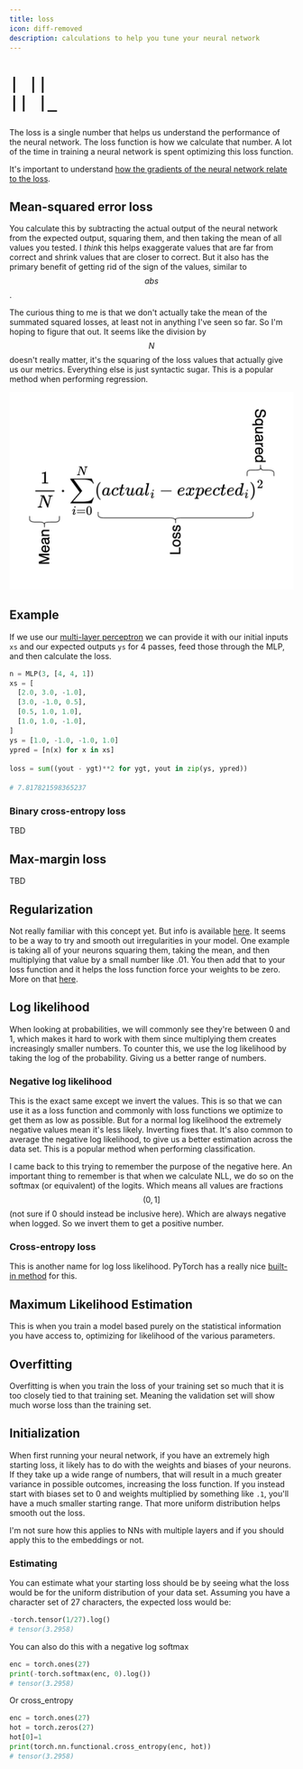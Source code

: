 ```yaml
---
title: loss
icon: diff-removed
description: calculations to help you tune your neural network
---
```


<h1><pre>
| ||
|| |_
</pre></h1>

The loss is a single number that helps us understand the performance of the neural network. The loss function is how we calculate that number. A lot of the time in training a neural network is spent optimizing this loss function.

It's important to understand [how the gradients of the neural network relate to the loss](../gradient-descent#how-gradients-relate-to-the-loss).

## Mean-squared error loss

You calculate this by subtracting the actual output of the neural network from the expected output, squaring them, and then taking the mean of all values you tested. I _think_ this helps exaggerate values that are far from correct and shrink values that are closer to correct. But it also has the primary benefit of getting rid of the sign of the values, similar to $$abs$$.

The curious thing to me is that we don't actually take the mean of the summated squared losses, at least not in anything I've seen so far. So I'm hoping to figure that out. It seems like the division by $$N$$ doesn't really matter, it's the squaring of the loss values that actually give us our metrics. Everything else is just syntactic sugar. This is a popular method when performing regression.

![](./mean-squared-loss.png "Mathematical expression of mean squared loss")

## Example

If we use our [multi-layer perceptron](../multi-layer-perceptron/) we can provide it with our initial inputs `xs` and our expected outputs `ys` for 4 passes, feed those through the MLP, and then calculate the loss.

```python
n = MLP(3, [4, 4, 1])
xs = [
  [2.0, 3.0, -1.0],
  [3.0, -1.0, 0.5],
  [0.5, 1.0, 1.0],
  [1.0, 1.0, -1.0],
]
ys = [1.0, -1.0, -1.0, 1.0]
ypred = [n(x) for x in xs]

loss = sum((yout - ygt)**2 for ygt, yout in zip(ys, ypred))

# 7.817821598365237
```

### Binary cross-entropy loss

TBD

## Max-margin loss

TBD

## Regularization

Not really familiar with this concept yet. But info is available [here](https://developers.google.com/machine-learning/crash-course/regularization-for-simplicity/l2-regularization). It seems to be a way to try and smooth out irregularities in your model. One example is taking all of your neurons squaring them, taking the mean, and then multiplying that value by a small number like .01. You then add that to your loss function and it helps the loss function force your weights to be zero. More on that [here](https://youtu.be/PaCmpygFfXo?si=oNApqfob8J9w3hhG&t=6817).

## Log likelihood

When looking at probabilities, we will commonly see they're between 0 and 1, which makes it hard to work with them since multiplying them creates increasingly smaller numbers. To counter this, we use the log likelihood by taking the log of the probability. Giving us a better range of numbers.

### Negative log likelihood

This is the exact same except we invert the values. This is so that we can use it as a loss function and commonly with loss functions we optimize to get them as low as possible. But for a normal log likelihood the extremely negative values mean it's less likely. Inverting fixes that. It's also common to average the negative log likelihood, to give us a better estimation across the data set. This is a popular method when performing classification.

I came back to this trying to remember the purpose of the negative here. An important thing to remember is that when we calculate NLL, we do so on the softmax (or equivalent) of the logits. Which means all values are fractions $$(0,1]$$ (not sure if 0 should instead be inclusive here). Which are always negative when logged. So we invert them to get a positive number.

### Cross-entropy loss

This is another name for log loss likelihood. PyTorch has a really nice [built-in method](../../frameworks/pytorch#cross-entropy) for this.

## Maximum Likelihood Estimation

This is when you train a model based purely on the statistical information you have access to, optimizing for likelihood of the various parameters.

## Overfitting

Overfitting is when you train the loss of your training set so much that it is too closely tied to that training set. Meaning the validation set will show much worse loss than the training set.

## Initialization

When first running your neural network, if you have an extremely high starting loss, it likely has to do with the weights and biases of your neurons. If they take up a wide range of numbers, that will result in a much greater variance in possible outcomes, increasing the loss function. If you instead start with biases set to 0 and weights multiplied by something like `.1`, you'll have a much smaller starting range. That more uniform distribution helps smooth out the loss.

I'm not sure how this applies to NNs with multiple layers and if you should apply this to the embeddings or not.

### Estimating

You can estimate what your starting loss should be by seeing what the loss would be for the uniform distribution of your data set. Assuming you have a character set of 27 characters, the expected loss would be:

```python
-torch.tensor(1/27).log()
# tensor(3.2958)
```

You can also do this with a negative log softmax

```python
enc = torch.ones(27)
print(-torch.softmax(enc, 0).log())
# tensor(3.2958)
```

Or cross_entropy

```python
enc = torch.ones(27)
hot = torch.zeros(27)
hot[0]=1
print(torch.nn.functional.cross_entropy(enc, hot))
# tensor(3.2958)
```
